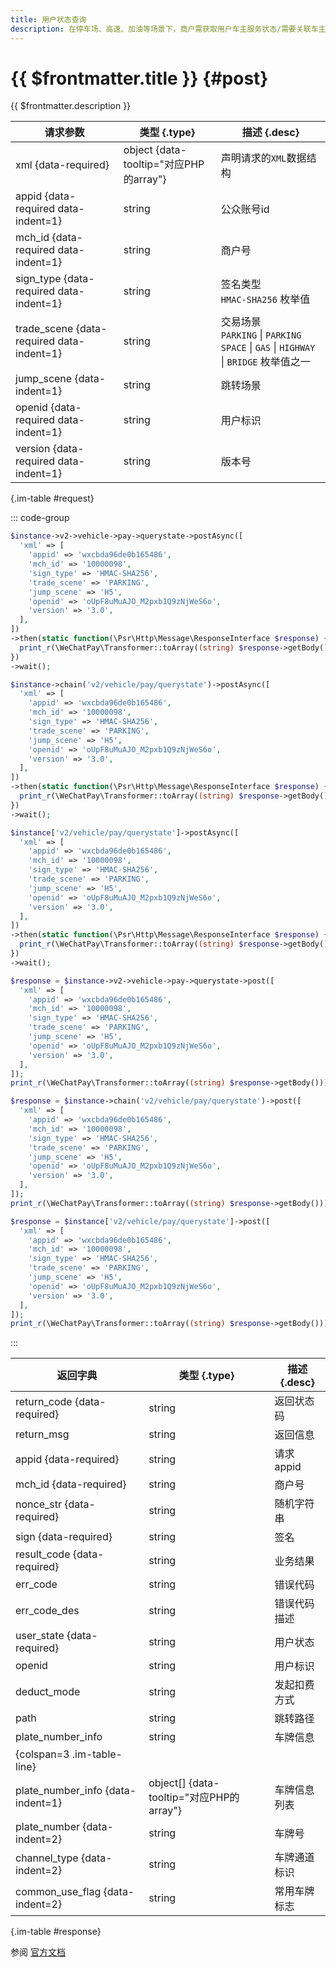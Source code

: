 ```yaml
---
title: 用户状态查询
description: 在停车场、高速、加油等场景下，商户需获取用户车主服务状态/需要关联车主服务。本接口，会查询用户是否开通、授权、有欠费或黑名单用户情况，并将对应的用户状态进行返回。
---
```


# {{ $frontmatter.title }} {#post}

{{ $frontmatter.description }}

| 请求参数 | 类型 {.type} | 描述 {.desc}
| --- | --- | ---
| xml {data-required} | object {data-tooltip="对应PHP的array"} | 声明请求的`XML`数据结构
| appid {data-required data-indent=1} | string | 公众账号id
| mch_id {data-required data-indent=1} | string | 商户号
| sign_type {data-required data-indent=1} | string | 签名类型<br/>`HMAC-SHA256` 枚举值
| trade_scene {data-required data-indent=1} | string | 交易场景<br/>`PARKING` \| `PARKING SPACE` \| `GAS` \| `HIGHWAY` \| `BRIDGE` 枚举值之一
| jump_scene {data-indent=1} | string | 跳转场景
| openid {data-required data-indent=1} | string | 用户标识
| version {data-required data-indent=1} | string | 版本号

{.im-table #request}

::: code-group

```php [异步纯链式]
$instance->v2->vehicle->pay->querystate->postAsync([
  'xml' => [
    'appid' => 'wxcbda96de0b165486',
    'mch_id' => '10000098',
    'sign_type' => 'HMAC-SHA256',
    'trade_scene' => 'PARKING',
    'jump_scene' => 'H5',
    'openid' => 'oUpF8uMuAJO_M2pxb1Q9zNjWeS6o',
    'version' => '3.0',
  ],
])
->then(static function(\Psr\Http\Message\ResponseInterface $response) {
  print_r(\WeChatPay\Transformer::toArray((string) $response->getBody()));
})
->wait();
```

```php [异步声明式]
$instance->chain('v2/vehicle/pay/querystate')->postAsync([
  'xml' => [
    'appid' => 'wxcbda96de0b165486',
    'mch_id' => '10000098',
    'sign_type' => 'HMAC-SHA256',
    'trade_scene' => 'PARKING',
    'jump_scene' => 'H5',
    'openid' => 'oUpF8uMuAJO_M2pxb1Q9zNjWeS6o',
    'version' => '3.0',
  ],
])
->then(static function(\Psr\Http\Message\ResponseInterface $response) {
  print_r(\WeChatPay\Transformer::toArray((string) $response->getBody()));
})
->wait();
```

```php [异步属性式]
$instance['v2/vehicle/pay/querystate']->postAsync([
  'xml' => [
    'appid' => 'wxcbda96de0b165486',
    'mch_id' => '10000098',
    'sign_type' => 'HMAC-SHA256',
    'trade_scene' => 'PARKING',
    'jump_scene' => 'H5',
    'openid' => 'oUpF8uMuAJO_M2pxb1Q9zNjWeS6o',
    'version' => '3.0',
  ],
])
->then(static function(\Psr\Http\Message\ResponseInterface $response) {
  print_r(\WeChatPay\Transformer::toArray((string) $response->getBody()));
})
->wait();
```

```php [同步纯链式]
$response = $instance->v2->vehicle->pay->querystate->post([
  'xml' => [
    'appid' => 'wxcbda96de0b165486',
    'mch_id' => '10000098',
    'sign_type' => 'HMAC-SHA256',
    'trade_scene' => 'PARKING',
    'jump_scene' => 'H5',
    'openid' => 'oUpF8uMuAJO_M2pxb1Q9zNjWeS6o',
    'version' => '3.0',
  ],
]);
print_r(\WeChatPay\Transformer::toArray((string) $response->getBody()));
```

```php [同步声明式]
$response = $instance->chain('v2/vehicle/pay/querystate')->post([
  'xml' => [
    'appid' => 'wxcbda96de0b165486',
    'mch_id' => '10000098',
    'sign_type' => 'HMAC-SHA256',
    'trade_scene' => 'PARKING',
    'jump_scene' => 'H5',
    'openid' => 'oUpF8uMuAJO_M2pxb1Q9zNjWeS6o',
    'version' => '3.0',
  ],
]);
print_r(\WeChatPay\Transformer::toArray((string) $response->getBody()));
```

```php [同步属性式]
$response = $instance['v2/vehicle/pay/querystate']->post([
  'xml' => [
    'appid' => 'wxcbda96de0b165486',
    'mch_id' => '10000098',
    'sign_type' => 'HMAC-SHA256',
    'trade_scene' => 'PARKING',
    'jump_scene' => 'H5',
    'openid' => 'oUpF8uMuAJO_M2pxb1Q9zNjWeS6o',
    'version' => '3.0',
  ],
]);
print_r(\WeChatPay\Transformer::toArray((string) $response->getBody()));
```

:::

| 返回字典 | 类型 {.type} | 描述 {.desc}
| --- | --- | ---
| return_code {data-required}| string | 返回状态码
| return_msg | string | 返回信息
| appid {data-required}| string | 请求appid
| mch_id {data-required}| string | 商户号
| nonce_str {data-required}| string | 随机字符串
| sign {data-required}| string | 签名
| result_code {data-required}| string | 业务结果
| err_code | string | 错误代码
| err_code_des | string | 错误代码描述
| user_state {data-required}| string | 用户状态
| openid | string | 用户标识
| deduct_mode | string | 发起扣费方式
| path | string | 跳转路径
| plate_number_info | string | 车牌信息
| {colspan=3 .im-table-line}
| plate_number_info {data-indent=1} | object[] {data-tooltip="对应PHP的array"} | 车牌信息列表
| plate_number {data-indent=2} | string | 车牌号
| channel_type {data-indent=2} | string | 车牌通道标识
| common_use_flag {data-indent=2} | string | 常用车牌标志

{.im-table #response}

参阅 [官方文档](https://pay.weixin.qq.com/wiki/doc/api/vehicle_v2.php?chapter=20_93&index=9)
